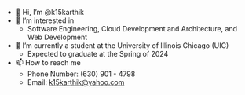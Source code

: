 - 👋 Hi, I’m @k15karthik
- 👀 I’m interested in
  - Software Engineering, Cloud Development and Architecture, and Web Development
- 🌱 I’m currently a student at the University of Illinois Chicago (UIC)
   - Expected to graduate at the Spring of 2024
- 📫 How to reach me
  - Phone Number: (630) 901 - 4798
  - Email: k15karthik@yahoo.com

